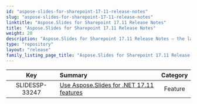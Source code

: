 ```yaml
---
id: "aspose-slides-for-sharepoint-17-11-release-notes"
slug: "aspose-slides-for-sharepoint-17-11-release-notes"
linktitle: "Aspose.Slides for Sharepoint 17.11 Release Notes"
title: "Aspose.Slides for Sharepoint 17.11 Release Notes"
weight: 20
description: "Aspose.Slides for Sharepoint 17.11 Release Notes – the latest updates and fixes."
type: "repository"
layout: "release"
family_listing_page_title: "Aspose.Slides for Sharepoint 17.11 Release Notes"
---
```


|**Key** |**Summary** |**Category** |
| :-: | :- | :-: |
|SLIDESSP-33247|[Use Aspose.Slides for .NET 17.11 features](/slides/net/release-notes/2017/aspose-slides-for-net-17-11-release-notes/)|Feature|

